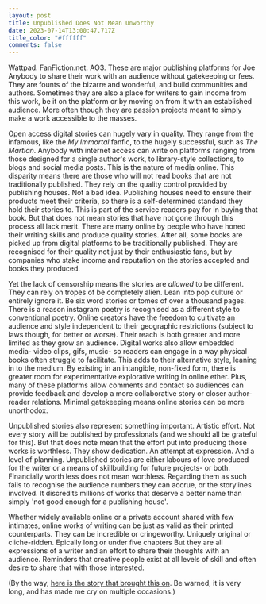 ```yaml
---
layout: post
title: Unpublished Does Not Mean Unworthy
date: 2023-07-14T13:00:47.717Z
title_color: "#ffffff"
comments: false
---
```

W﻿attpad. FanFiction.net. AO3. These are major publishing platforms for Joe Anybody to share their work with an audience without gatekeeping or fees. They are founts of the bizarre and wonderful, and build communities and authors. Sometimes they are also a place for writers to gain income from this work, be it on the platform or by moving on from it with an established audience. More often though they are passion projects meant to simply make a work accessible to the masses.

Open access digital stories can hugely vary in quality. They range from the infamous, like the *My Immortal* fanfic, to the hugely successful, such as *The Martian*. Anybody with internet access can write on platforms ranging from those designed for a single author's work, to library-style collections, to blogs and social media posts. This is the nature of media online. This disparity means there are those who will not read books that are not traditionally published. They rely on the quality control provided by publishing houses.  Not a bad idea. Publishing houses need to ensure their products meet their criteria, so there is a self-determined standard they hold their stories to. This is part of the service readers pay for in buying that book. But that does not mean stories that have not gone through this process all lack merit. There are many online by people who have honed their writing skills and produce quality stories. After all, some books are picked up from digital platforms to be traditionally published. They are recognised for their quality not just by their enthusiastic fans, but by companies who stake income and reputation on the stories accepted and books they produced.

Y﻿et the lack of censorship means the stories are *allowed* to be different. They can rely on tropes of be completely alien. Lean into pop culture or entirely ignore it. Be six word stories or tomes of over a thousand pages. There is a reason instagram poetry is recognised as a different style to conventional poetry. Online creators have the freedom to cultivate an audience and style independent to their geographic restrictions (subject to laws though, for better or worse). Their reach is both greater and more limited as they grow an audience. Digital works also allow embedded media- video clips, gifs, music- so readers can engage in a way physical books often struggle to facilitate. This adds to their alternative style, leaning in to the medium. By existing in an intangible, non-fixed form, there is greater room for experimentative explorative writing in online ether. Plus, many of these platforms allow comments and contact so audiences can provide feedback and develop a more collaborative story or closer author-reader relations. Minimal gatekeeping means online stories can be more unorthodox.

Unpublished stories also represent something important. Artistic effort. Not every story will be published by professionals (and we should all be grateful for this). But that does note mean that the effort put into producing those works is worthless. They show dedication. An attempt at expression. And a level of planning. Unpublished stories are either labours of love produced for the writer or a means of skillbuilding for future projects- or both. Financially worth less does not mean worthless. Regarding them as such fails to recognise the audience numbers they can accrue, or the storylines involved. It discredits millions of works that deserve a better name than simply 'not good enough for a publishing house'.

W﻿hether widely available online or a private account shared with few intimates, online works of writing can be just as valid as their printed counterparts. They can be incredible or cringeworthy. Uniquely original or cliche-ridden. Epically long or under five chapters But they are all expressions of a writer and an effort to share their thoughts with an audience. Reminders that creative people exist at all levels of skill and often desire to share that with those interested.







(﻿By the way, [here is the story that brought this on](https://wanderinginn.com/table-of-contents/). Be warned, it is very long, and has made me cry on multiple occasions.)